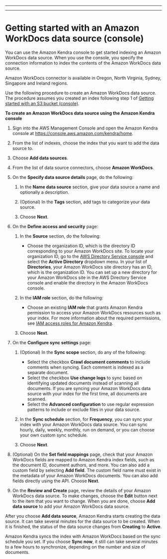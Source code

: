 --------

--------

# Getting started with an Amazon WorkDocs data source \(console\)<a name="getting-started-workdocs"></a>

You can use the Amazon Kendra console to get started indexing an Amazon WorkDocs data source\. When you use the console, you specify the connection information to index the contents of the Amazon WorkDocs data source\.

Amazon WorkDocs connector is available in Oregon, North Virginia, Sydney, Singapore and Ireland regions\.

Use the following procedure to create an Amazon WorkDocs data source\. The procedure assumes you created an index following step 1 of [Getting started with an S3 bucket \(console\)](gs-console.md)\.

**To create an Amazon WorkDocs data source using the Amazon Kendra console**

1. Sign into the AWS Management Console and open the Amazon Kendra console at [https://console\.aws\.amazon\.com/kendra/home](https://console.aws.amazon.com/kendra/home)\.

1. From the list of indexes, choose the index that you want to add the data source to\.

1. Choose **Add data sources**\.

1. From the list of data source connectors, choose **Amazon WorkDocs**\.

1. On the **Specify data source details** page, do the following:

   1. In the **Name data source** section, give your data source a name and optionally a description\. 

   1. \(Optional\) In the **Tags** section, add tags to categorize your data source\.

   1. Choose **Next**\.

1. On the **Define access and security** page:

   1. In the **Source** section, do the following:
      + Choose the organization ID, which is the directory ID corresponding to your Amazon WorkDocs site\. To locate your organization ID, go to the [AWS Directory Service console](https://console.aws.amazon.com/directoryservicev2/) and select the **Active Directory** dropdown menu\. In your list of **Directories**, your Amazon WorkDocs site directory has an ID, which is the organization ID\. You can set up a new directory for your Amazon WorkDocs site in the AWS Directory Service console and enable the directory in the Amazon WorkDocs console\.

   1. In the **IAM role** section, do the following:
      + Choose an existing **IAM role** that grants Amazon Kendra permission to access your Amazon WorkDocs resources such as your index\. For more information about the required permissions, see [IAM access roles for Amazon Kendra](https://docs.aws.amazon.com/kendra/latest/dg/iam-roles.html#iam-roles-ds)\.

   1. Choose **Next**\.

1. On the **Configure sync settings** page:

   1. \(Optional\) In the **Sync scope** section, do any of the following:
      + Select the checkbox **Crawl document comments** to include comments when syncing\. Each comment is indexed as a separate document\.
      + Select the checkbox **Use change logs** to sync based on identifying updated documents instead of scanning all documents\. If you are syncing your Amazon WorkDocs data source with your index for the first time, all documents are scanned\.
      + Select the **Advanced configuration** to use regular expression patterns to include or exclude files in your data source\.

   1. In the **Sync schedule** section, for **Frequency**, you can sync your index with your Amazon WorkDocs data source\. You can sync hourly, daily, weekly, monthly, run on demand, or you can choose your own custom sync schedule\.

   1. Choose **Next**\.

1. \(Optional\) On the **Set field mappings** page, check that your Amazon WorkDocs fields are mapped to Amazon Kendra index fields, such as the document ID, document authors, and more\. You can also add a custom field by selecting **Add field**\. The custom field name must exist in the metadata of your Amazon WorkDocs documents\. You can also add fields directly using the API\. Choose **Next**\.

1. On the **Review and Create** page, review the details of your Amazon WorkDocs data source\. To make changes, choose the **Edit** button next to the item that you want to change\. When you are done, choose **Add data source** to add your Amazon WorkDocs data source\.

After you choose **Add data source**, Amazon Kendra starts creating the data source\. It can take several minutes for the data source to be created\. When it is finished, the status of the data source changes from **Creating** to **Active**\.

Amazon Kendra syncs the index with Amazon WorkDocs based on the sync schedule you set\. If you choose **Sync now**, it still can take several minutes to a few hours to synchronize, depending on the number and size of documents\.